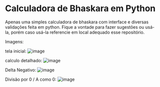 # Calculadora de Bhaskara em Python
Apenas uma simples calculadora de bhaskara com interface e diversas validações feita em python. Fique a vontade para fazer sugestões ou usá-la, porém caso usá-la referencie em local adequado esse repositório.


Imagens:

tela inicial:
![image](https://user-images.githubusercontent.com/73176760/160389828-32c8d27d-7db9-40ce-b9bd-89a32b16c4d5.png)

calculo detalhado:
![image](https://user-images.githubusercontent.com/73176760/160389853-7dae4ffc-e901-4223-b623-54e7c9686202.png)

Delta Negativo:
![image](https://user-images.githubusercontent.com/73176760/160389907-b5582179-4432-48a7-923b-0c59ec22fd12.png)

Divisão por 0 / A como 0:
![image](https://user-images.githubusercontent.com/73176760/160389997-0d8da474-c58e-45c9-bdf1-76c896c690d8.png)

